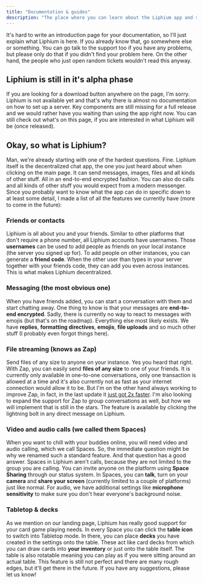 ```yaml
---
title: "Documentation & guides"
description: "The place where you can learn about the Liphium app and server."
---
```


It's hard to write an introduction page for your documentation, so I'll just explain what Liphium is here. If you already know that, go somewhere else or something. You can go talk to the support too if you have any problems, but please only do that if you didn't find your problem here. On the other hand, the people who just open random tickets wouldn't read this anyway.

## Liphium is still in it's alpha phase

If you are looking for a download button anywhere on the page, I'm sorry. Liphium is not available yet and that's why there is almost no documentation on how to set up a server. Key components are still missing for a full release and we would rather have you waiting than using the app right now. You can still check out what's on this page, if you are interested in what Liphium will be (once released).

## Okay, so what is Liphium?

Man, we're already starting with one of the hardest questions. Fine. Liphium itself is the decentralized chat app, the one you just heard about when clicking on the main page. It can send messages, images, files and all kinds of other stuff. All in an end-to-end encrypted fashion. You can also do calls and all kinds of other stuff you would expect from a modern messenger. Since you probably want to know what the app can do in specific down to at least some detail, I made a list of all the features we currently have (more to come in the future):

### Friends or contacts

Liphium is all about you and your friends. Similar to other platforms that don't require a phone number, all Liphium accounts have usernames. Those **usernames** can be used to add people as friends on your local instance (the server you signed up for). To add people on other instances, you can generate a **friend code**. When the other user than types in your server together with your friends code, they can add you even across instances. This is what makes Liphium decentralized.

### Messaging (the most obvious one)

When you have friends added, you can start a conversation with them and start chatting away. One thing to know is that your messages are **end-to-end encrypted**. Sadly, there is currently no way to react to messages with emojis (but that's on the roadmap). Everything else most likely exists. We have **replies**, **formatting directives**, **emojis**, **file uploads** and so much other stuff (I probably even forgot things here).

### File streaming (knows as Zap)

Send files of any size to anyone on your instance. Yes you heard that right. With Zap, you can easily send **files of any size** to one of your friends. It is currently only available in one-to-one conversations, only one transaction is allowed at a time and it's also currently not as fast as your internet connection would allow it to be. But I'm on the other hand always working to improve Zap, in fact, in the last update it [just got 2x faster](https://github.com/Liphium/chat_interface/releases/v0.1.3). I'm also looking to expand the support for Zap to group conversations as well, but how we will implement that is still in the stars. The feature is available by clicking the lightning bolt in any direct message on Liphium.

### Video and audio calls (we called them Spaces)

When you want to chill with your buddies online, you will need video and audio calling, which we call Spaces. So, the immediate question might be why we renamed such a standard feature. And that question has a good answer. Spaces in Liphium aren't calls, because they are not limited to the group you are calling. You can invite anyone on the platform using **Space Sharing** through our status system. In Spaces, you can **talk**, turn on your **camera** and **share your screen** (currently limited to a couple of platforms) just like normal. For audio, we have additional settings like **microphone sensitivity** to make sure you don't hear everyone's background noise.

### Tabletop & decks

As we mention on our landing page, Liphium has really good support for your card game playing needs. In every Space you can click the **table icon** to switch into Tabletop mode. In there, you can place **decks** you have created in the settings onto the table. These act like card decks from which you can draw cards into **your inventory** or just onto the table itself. The table is also rotatable meaning you can play as if you were sitting around an actual table. This feature is still not perfect and there are many rough edges, but it'll get there in the future. If you have any suggestions, please let us know!
